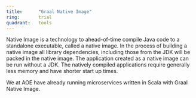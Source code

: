 ```yaml
---
title:      "Graal Native Image"
ring:       trial
quadrant:   tools
---
```


Native Image is a technology to ahead-of-time compile Java code to a standalone executable, called a native image.
In the process of building a native image all library dependencies, including those from the JDK will be packed in the native image.
The application created as a native image can be run without a JDK.
The natively compiled applications require generally less memory and have shorter start up times.

We at AOE have already running microservices written in Scala with Graal Native Image.
